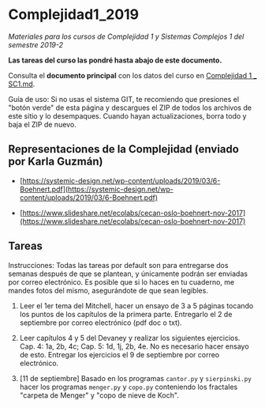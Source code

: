 # Complejidad1_2019
*Materiales para los cursos de Complejidad 1 y Sistemas Complejos 1 del semestre 2019-2* 

**Las tareas del curso las pondré hasta abajo de este documento.**

Consulta el **documento principal** con los datos del curso en [Complejidad 1 _ SC1.md](https://github.com/fhca/Complejidad1_2019/blob/master/Complejidad%201%20_%20SC1.md).

Guía de uso: Si no usas el sistema GIT, te recomiendo que presiones el "botón verde" de esta página y descargues el ZIP de todos los archivos de este sitio y lo desempaques. Cuando hayan actualizaciones, borra todo y baja el ZIP de nuevo.

## Representaciones de la Complejidad (enviado por Karla Guzmán)

* [https://systemic-design.net/wp-content/uploads/2019/03/6-Boehnert.pdf](https://systemic-design.net/wp-content/uploads/2019/03/6-Boehnert.pdf)

* [https://www.slideshare.net/ecolabs/cecan-oslo-boehnert-nov-2017](https://www.slideshare.net/ecolabs/cecan-oslo-boehnert-nov-2017)

## Tareas

Instrucciones: Todas las tareas por default son para entregarse dos semanas después de que se plantean, y únicamente podrán ser enviadas por correo electrónico. Es posible que si lo haces en tu cuaderno, me mandes fotos del mismo, asegurándote de que sean legibles.

1. Leer el 1er tema del Mitchell, hacer un ensayo de 3 a 5 páginas tocando los puntos de los capítulos de la primera parte. Entregarlo el 2 de septiembre por correo electrónico (pdf doc o txt).

2. Leer capítulos 4 y 5 del Devaney y realizar los siguientes ejercicios. Cap. 4: 1a, 2b, 4c; Cap. 5: 1d, 1j, 2b, 4e. No es necesario hacer ensayo de esto. Entregar los ejercicios el 9 de septiembre por correo electrónico.

3. [11 de septiembre] Basado en los programas `cantor.py` y `sierpinski.py` hacer los programas `menger.py` y `copo.py` conteniendo los fractales "carpeta de Menger" y "copo de nieve de Koch".

